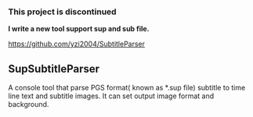 
### This project is discontinued

 __I write a new tool support sup and sub file.__ 
 
https://github.com/yzi2004/SubtitleParser




## SupSubtitleParser


A console tool that parse PGS format( known as *.sup file) subtitle  to time line text and subtitle images. 
It can set output image  format and background.

